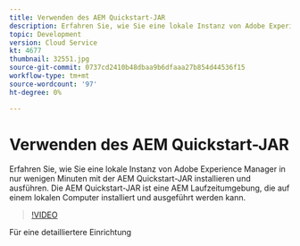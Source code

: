 ```yaml
---
title: Verwenden des AEM Quickstart-JAR
description: Erfahren Sie, wie Sie eine lokale Instanz von Adobe Experience Manager in nur wenigen Minuten mit der AEM Quickstart-JAR installieren und ausführen. Die AEM Quickstart-JAR ist eine AEM Laufzeitumgebung, die auf einem lokalen Computer installiert und ausgeführt werden kann.
topic: Development
version: Cloud Service
kt: 4677
thumbnail: 32551.jpg
source-git-commit: 0737cd2410b48dbaa9b6dfaaa27b854d44536f15
workflow-type: tm+mt
source-wordcount: '97'
ht-degree: 0%

---
```



# Verwenden des AEM Quickstart-JAR

Erfahren Sie, wie Sie eine lokale Instanz von Adobe Experience Manager in nur wenigen Minuten mit der AEM Quickstart-JAR installieren und ausführen. Die AEM Quickstart-JAR ist eine AEM Laufzeitumgebung, die auf einem lokalen Computer installiert und ausgeführt werden kann.

>[!VIDEO](https://video.tv.adobe.com/v/32551/?quality=12&learn=on)

Für eine detailliertere Einrichtung